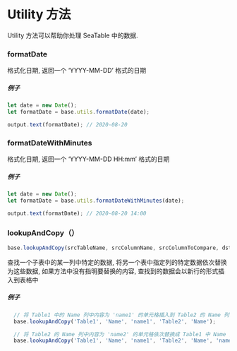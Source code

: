 # Utility 方法

Utility 方法可以帮助你处理 SeaTable 中的数据.

### formatDate

格式化日期, 返回一个 ‘YYYY-MM-DD’ 格式的日期

##### 例子

```javascript
let date = new Date();
let formatDate = base.utils.formatDate(date);

output.text(formatDate); // 2020-08-20
```

### formatDateWithMinutes

格式化日期, 返回一个 ‘YYYY-MM-DD HH:mm’ 格式的日期

##### 例子

```javascript
let date = new Date();
let formatDate = base.utils.formatDateWithMinutes(date);

output.text(formatDate); // 2020-08-20 14:00
```

### lookupAndCopy（）

```javascript
base.lookupAndCopy(srcTableName, srcColumnName, srcColumnToCompare, dstTable, dstColumn, dstColumnToCompare = null);
```

查找一个子表中的某一列中特定的数据, 将另一个表中指定列的特定数据依次替换为这些数据, 如果方法中没有指明要替换的内容, 查找到的数据会以新行的形式插入到表格中

##### 例子

```javascript
  // 将 Table1 中的 Name 列中内容为 'name1' 的单元格插入到 Table2 的 Name 列.
  base.lookupAndCopy('Table1', 'Name', 'name1', 'Table2', 'Name');

  // 将 Table2 的 Name 列中内容为 'name2' 的单元格依次替换成 Table1 中 Name 列内容为 'name1'的单元格.
  base.lookupAndCopy('Table1', 'Name', 'name1', 'Table2', 'Name', 'name2');
```